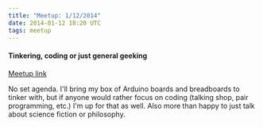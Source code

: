 ```yaml
---
title: "Meetup: 1/12/2014"
date: 2014-01-12 18:20 UTC
tags: meetup
---
```

#### Tinkering, coding or just general geeking

[Meetup link](http://www.meetup.com/Berkshire-County-Technology-Group/events/158906502/)

No set agenda. I'll bring my box of Arduino boards and breadboards to tinker
with, but if anyone would rather focus on coding (talking shop, pair
programming, etc.) I'm up for that as well. Also more than happy to just talk
about science fiction or philosophy.
